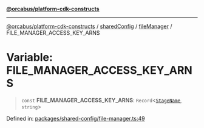 [**@orcabus/platform-cdk-constructs**](../../../../../../README.md)

***

[@orcabus/platform-cdk-constructs](../../../../../../README.md) / [sharedConfig](../../../README.md) / [fileManager](../README.md) / FILE\_MANAGER\_ACCESS\_KEY\_ARNS

# Variable: FILE\_MANAGER\_ACCESS\_KEY\_ARNS

> `const` **FILE\_MANAGER\_ACCESS\_KEY\_ARNS**: `Record`\<[`StageName`](../../account/type-aliases/StageName.md), `string`\>

Defined in: [packages/shared-config/file-manager.ts:49](https://github.com/OrcaBus/platform-cdk-constructs/blob/main/packages/shared-config/file-manager.ts#L49)

